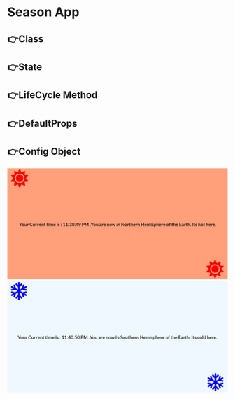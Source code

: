 # Season App

## 👉Class
## 👉State
## 👉LifeCycle Method
## 👉DefaultProps
## 👉Config Object

![Mardown Logo](MD/season.JPG)
![Mardown Logo](MD/season2.JPG)

